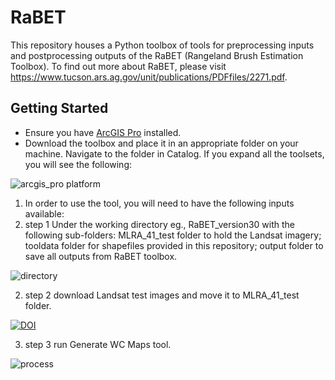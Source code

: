 # RaBET

This repository houses a Python toolbox of tools for preprocessing inputs and postprocessing outputs of the RaBET (Rangeland Brush Estimation Toolbox). To find out more about RaBET, please visit https://www.tucson.ars.ag.gov/unit/publications/PDFfiles/2271.pdf.

## Getting Started
* Ensure you have [ArcGIS Pro](https://pro.arcgis.com/en/pro-app/latest/get-started/get-started.htm) installed.
* Download the toolbox and place it in an appropriate folder on your machine. Navigate to the folder in Catalog. If you expand all the toolsets, you will see the following:

 ![arcgis_pro platform](https://user-images.githubusercontent.com/35977606/207509333-7bfd379b-7af8-44ca-b301-d0e3683cfc78.JPG)

1. In order to use the tool, you will need to have the following inputs available:
1. step 1 Under the working directory eg., RaBET_version30 with the following sub-folders: MLRA_41_test folder to hold the Landsat imagery; tooldata folder for shapefiles provided in this repository; output folder to save all outputs from RaBET toolbox. 

 ![directory](https://user-images.githubusercontent.com/35977606/207519859-03492c92-c560-426b-84d7-ec7bc01d8ffd.JPG)

2. step 2 download Landsat test images and move it to MLRA_41_test folder.
 
 [![DOI](https://zenodo.org/badge/DOI/10.5281/zenodo.7430812.svg)](https://doi.org/10.5281/zenodo.7430812)
 
3. step 3 run Generate WC Maps tool.
 
 ![process](https://user-images.githubusercontent.com/35977606/207519976-7197616e-331a-4cce-8e58-1d6e2c34c7fe.JPG)
